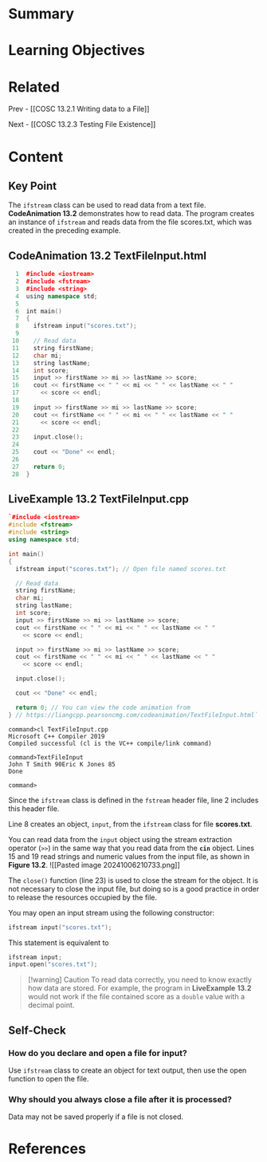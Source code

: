 # Summary

# Learning Objectives

# Related
Prev - [[COSC 13.2.1 Writing data to a File]]

Next - [[COSC 13.2.3 Testing File Existence]]
# Content

## Key Point
The `ifstream` class can be used to read data from a text file. **CodeAnimation 13.2** demonstrates how to read data. The program creates an instance of `ifstream` and reads data from the file scores.txt, which was created in the preceding example.

## **CodeAnimation 13.2 TextFileInput.html**
```CPP
  1  #include <iostream>
  2  #include <fstream>
  3  #include <string>
  4  using namespace std;
  5  
  6  int main()
  7  {
  8    ifstream input("scores.txt");
  9  
 10    // Read data
 11    string firstName;
 12    char mi;
 13    string lastName;
 14    int score;
 15    input >> firstName >> mi >> lastName >> score;
 16    cout << firstName << " " << mi << " " << lastName << " "
 17      << score << endl;
 18  
 19    input >> firstName >> mi >> lastName >> score;
 20    cout << firstName << " " << mi << " " << lastName << " "
 21      << score << endl;
 22  
 23    input.close();
 24  
 25    cout << "Done" << endl;
 26  
 27    return 0;
 28  }
```

## **LiveExample 13.2 TextFileInput.cpp**
```CPP
`#include <iostream>
#include <fstream>
#include <string>
using namespace std;

int main()
{
  ifstream input("scores.txt"); // Open file named scores.txt

  // Read data
  string firstName;
  char mi;
  string lastName;
  int score;
  input >> firstName >> mi >> lastName >> score;
  cout << firstName << " " << mi << " " << lastName << " "
    << score << endl;

  input >> firstName >> mi >> lastName >> score;
  cout << firstName << " " << mi << " " << lastName << " "
    << score << endl;

  input.close();

  cout << "Done" << endl;

  return 0; // You can view the code animation from
} // https://liangcpp.pearsoncmg.com/codeanimation/TextFileInput.html`
```
```
command>cl TextFileInput.cpp
Microsoft C++ Compiler 2019 
Compiled successful (cl is the VC++ compile/link command)

command>TextFileInput 
John T Smith 90Eric K Jones 85
Done

command>
```

Since the `ifstream` class is defined in the `fstream` header file, line 2 includes this header file.

Line 8 creates an object, `input`, from the `ifstream` class for file **scores.txt**.

You can read data from the `input` object using the stream extraction operator (`>>`) in the same way that you read data from the **`cin`** o​bject. Lines 15 and 19​ read strings and numeric values from the input file, as shown in **Figure 13.2**.
![[Pasted image 20241006210733.png]]

The `close()` function (line 23) is used to close the stream for the object. It is not necessary to close the input file, but doing so is a good practice in order to release the resources occupied by the file.

You may open an input stream using the following constructor:

```cpp
ifstream input("scores.txt"); 
```

This statement is equivalent to

```cpp
ifstream input; 
input.open("scores.txt"); 
```

>[!warning] Caution
To read data correctly, you need to know exactly how data are stored. For example, the program in **LiveExample** **13.2** would not work if the file contained score as a `double` value with a decimal point.

## Self-Check

### How do you declare and open a file for input?

Use `ifstream` class to create an object for text output, then use the open function to open the file.

### Why should you always close a file after it is processed?

Data may not be saved properly if a file is not closed.

# References
